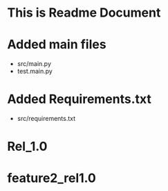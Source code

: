 # This is Readme Document

# Added main files
* src/main.py
* test.main.py

# Added Requirements.txt
* src/requirements.txt

# Rel_1.0
# feature2_rel1.0